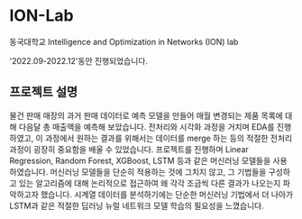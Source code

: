 # ION-Lab
동국대학교 Intelligence and Optimization in Networks (ION) lab  

'2022.09-2022.12'동안 진행되었습니다.

## 프로젝트 설명
물건 판매 매장의 과거 판매 데이터로 예측 모델을 만들어 매월 변경되는 제품 목록에 대해 다음달 총 매출액을 예측해 보았습니다. 전처리와 시각화 과정을 거치며 EDA를 진행하였고, 이 과정에서 원하는 결과를 위해서는 데이터를 merge 하는 등의 적절한 전처리 과정이 굉장히 중요함을 배울 수 있었습니다. 프로젝트를 진행하며 Linear Regression, Random Forest, XGBoost, LSTM 등과 같은 머신러닝 모델들을 사용하였습니다. 머신러닝 모델들을 단순히 적용하는 것에 그치지 않고, 그 기법들을 구성하고 있는 알고리즘에 대해 논리적으로 접근하여 왜 각각 조금씩 다른 결과가 나오는지 파악하고자 했습니다. 시계열 데이터를 분석하기에는 단순한 머신러닝 기법에서 더 나아가 LSTM과 같은 적절한 딥러닝 뉴럴 네트워크 모델 학습의 필요성을 느꼈습니다.
